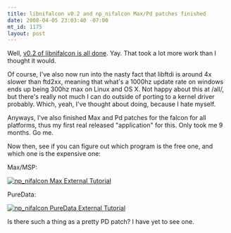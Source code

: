 ```yaml
--- 
title: libnifalcon v0.2 and np_nifalcon Max/Pd patches finished
date: 2008-04-05 23:03:40 -07:00
mt_id: 1175
layout: post
---
```

Well, [v0.2 of libnifalcon is all done][1]. Yay. That took a lot more work than I thought it would. 

Of course, I've also now run into the nasty fact that libftdi is around 4x slower than ftd2xx, meaning that what's a 1000hz update rate on windows ends up being 300hz max on Linux and OS X. Not happy about this at /all/, but there's really not much I can do outside of porting to a kernel driver probably. Which, yeah, I've thought about doing, because I hate myself.

Anyways, I've also finished Max and Pd patches for the falcon for all platforms, thus my first real released "application" for this. Only took me 9 months. Go me.

Now then, see if you can figure out which program is the free one, and which one is the expensive one:

Max/MSP:

[![np_nifalcon Max External Tutorial][2]][3]

PureData:

[![np_nifalcon PureData External Tutorial][4]][5]

Is there such a thing as a pretty PD patch? I have yet to see one. 

   [1]: http://libnifalcon.sf.net
   [2]: http://farm3.static.flickr.com/2289/2389032528_fcc6668dea.jpg
   [3]: http://www.flickr.com/photos/qdot76367/2389032528/ (np_nifalcon Max External Tutorial by qdot76367, on Flickr)
   [4]: http://farm3.static.flickr.com/2336/2391872168_f84a82107a_o.jpg
   [5]: http://www.flickr.com/photos/qdot76367/2391872168/ (np_nifalcon PureData External Tutorial by qdot76367, on Flickr)

